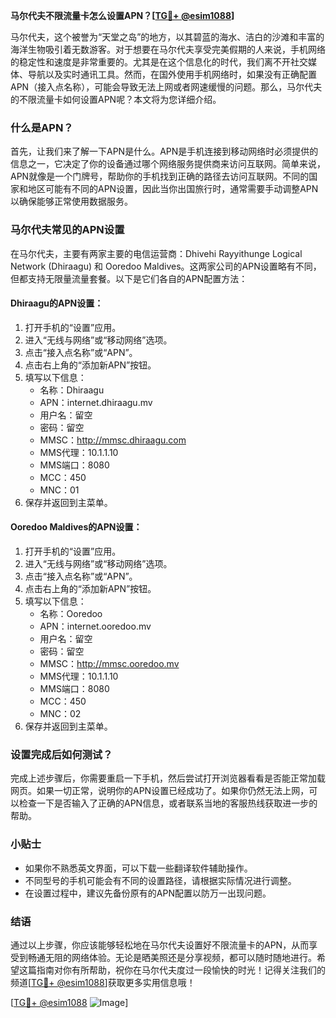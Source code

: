 **马尔代夫不限流量卡怎么设置APN？[[TG💪+ @esim1088](https://t.me/s/esim1088)]**

马尔代夫，这个被誉为“天堂之岛”的地方，以其碧蓝的海水、洁白的沙滩和丰富的海洋生物吸引着无数游客。对于想要在马尔代夫享受完美假期的人来说，手机网络的稳定性和速度是非常重要的。尤其是在这个信息化的时代，我们离不开社交媒体、导航以及实时通讯工具。然而，在国外使用手机网络时，如果没有正确配置APN（接入点名称），可能会导致无法上网或者网速缓慢的问题。那么，马尔代夫的不限流量卡如何设置APN呢？本文将为您详细介绍。

### 什么是APN？

首先，让我们来了解一下APN是什么。APN是手机连接到移动网络时必须提供的信息之一，它决定了你的设备通过哪个网络服务提供商来访问互联网。简单来说，APN就像是一个门牌号，帮助你的手机找到正确的路径去访问互联网。不同的国家和地区可能有不同的APN设置，因此当你出国旅行时，通常需要手动调整APN以确保能够正常使用数据服务。

### 马尔代夫常见的APN设置

在马尔代夫，主要有两家主要的电信运营商：Dhivehi Rayyithunge Logical Network (Dhiraagu) 和 Ooredoo Maldives。这两家公司的APN设置略有不同，但都支持无限量流量套餐。以下是它们各自的APN配置方法：

#### Dhiraagu的APN设置：
1. 打开手机的“设置”应用。
2. 进入“无线与网络”或“移动网络”选项。
3. 点击“接入点名称”或“APN”。
4. 点击右上角的“添加新APN”按钮。
5. 填写以下信息：
   - 名称：Dhiraagu
   - APN：internet.dhiraagu.mv
   - 用户名：留空
   - 密码：留空
   - MMSC：http://mmsc.dhiraagu.com
   - MMS代理：10.1.1.10
   - MMS端口：8080
   - MCC：450
   - MNC：01
6. 保存并返回到主菜单。

#### Ooredoo Maldives的APN设置：
1. 打开手机的“设置”应用。
2. 进入“无线与网络”或“移动网络”选项。
3. 点击“接入点名称”或“APN”。
4. 点击右上角的“添加新APN”按钮。
5. 填写以下信息：
   - 名称：Ooredoo
   - APN：internet.ooredoo.mv
   - 用户名：留空
   - 密码：留空
   - MMSC：http://mmsc.ooredoo.mv
   - MMS代理：10.1.1.10
   - MMS端口：8080
   - MCC：450
   - MNC：02
6. 保存并返回到主菜单。

### 设置完成后如何测试？

完成上述步骤后，你需要重启一下手机，然后尝试打开浏览器看看是否能正常加载网页。如果一切正常，说明你的APN设置已经成功了。如果你仍然无法上网，可以检查一下是否输入了正确的APN信息，或者联系当地的客服热线获取进一步的帮助。

### 小贴士

- 如果你不熟悉英文界面，可以下载一些翻译软件辅助操作。
- 不同型号的手机可能会有不同的设置路径，请根据实际情况进行调整。
- 在设置过程中，建议先备份原有的APN配置以防万一出现问题。

### 结语

通过以上步骤，你应该能够轻松地在马尔代夫设置好不限流量卡的APN，从而享受到畅通无阻的网络体验。无论是晒美照还是分享视频，都可以随时随地进行。希望这篇指南对你有所帮助，祝你在马尔代夫度过一段愉快的时光！记得关注我们的频道[[TG💪+ @esim1088](https://t.me/s/esim1088)]获取更多实用信息哦！

[[TG💪+ @esim1088](https://t.me/s/esim1088) ![Image](https://i.postimg.cc/4NQfJmqS/Snipaste-2025-05-13-00-14-12.png)]